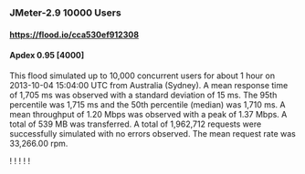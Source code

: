 
### JMeter-2.9 10000 Users
#### https://flood.io/cca530ef912308
#### Apdex 0.95 [4000]
This flood simulated up to 10,000 concurrent users for about 1 hour on  2013-10-04 15:04:00 UTC from Australia (Sydney). A mean response time of 1,705 ms was observed with a standard deviation of 15 ms. The 95th percentile was 1,715 ms and the 50th percentile (median) was 1,710 ms. A mean throughput of 1.20 Mbps was observed with a peak of 1.37 Mbps. A total of 539 MB was transferred. A total of 1,962,712 requests were successfully simulated with no errors observed. The mean request rate was 33,266.00 rpm. 

\![](./gc/cca530ef912308/tenured_size.jpg)
\![](./gc/cca530ef912308/collection_pause_time.jpg)
\![](./gc/cca530ef912308/cpu_real.jpg)
\![](./gc/cca530ef912308/promoted_size.jpg)
\![](./gc/cca530ef912308/young_size.jpg)

